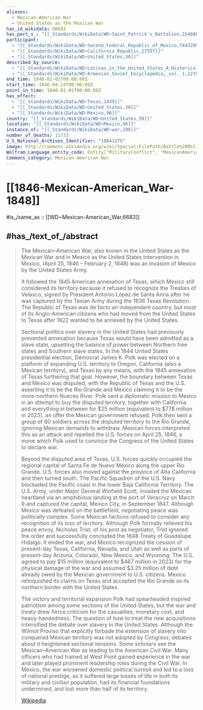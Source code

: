 ```yaml
---
aliases:
  - Mexican–American War
  - United States as the Mexican War
has_id_wikidata: Q6683
has_part_s_: "[[_Standards/WikiData/WD~Saint_Patrick's_Battalion,1546864]]"
participant:
  - "[[_Standards/WikiData/WD~Second_Federal_Republic_of_Mexico,7443295]]"
  - "[[_Standards/WikiData/WD~California_Republic,17557]]"
  - "[[_Standards/WikiData/WD~United_States,30]]"
described_by_source:
  - "[[_Standards/WikiData/WD~Latinas_in_the_United_States_A_Historical_Encyclopedia,99982378]]"
  - "[[_Standards/WikiData/WD~Armenian_Soviet_Encyclopedia,_vol._1,123560817]]"
end_time: 1848-02-02T00:00:00Z
start_time: 1846-04-24T00:00:00Z
point_in_time: 1840-01-01T00:00:00Z
has_effect:
  - "[[_Standards/WikiData/WD~Texas,1439]]"
  - "[[_Standards/WikiData/WD~United_States,30]]"
  - "[[_Standards/WikiData/WD~Mexico,96]]"
country: "[[_Standards/WikiData/WD~United_States,30]]"
location: "[[_Standards/WikiData/WD~Mexico,96]]"
instance_of: "[[_Standards/WikiData/WD~war,198]]"
number_of_deaths: 11733
U_S_National_Archives_Identifier: "10641175"
image: http://commons.wikimedia.org/wiki/Special:FilePath/Battle%20Molino%20del%20Rey.jpg
Wolfram_Language_entity_code: Entity["MilitaryConflict", "MexicanAmericanWar"]
Commons_category: Mexican-American War
---
```


# [[1846-Mexican-American_War-1848]] 

#is_/same_as :: [[WD~Mexican-American_War,6683]] 

## #has_/text_of_/abstract 

> The Mexican–American War, also known in the United States as the Mexican War 
> and in Mexico as the United States intervention in Mexico, (April 25, 1846 – February 2, 1848) 
> was an invasion of Mexico by the United States Army. 
> 
> It followed the 1845 American annexation of Texas, 
> which Mexico still considered its territory 
> because it refused to recognize the Treaties of Velasco, 
> signed by President Antonio López de Santa Anna 
> after he was captured by the Texian Army during the 1836 Texas Revolution. 
> The Republic of Texas was de facto an independent country, 
> but most of its Anglo-American citizens 
> who had moved from the United States to Texas after 1822 
> wanted to be annexed by the United States.
>
> Sectional politics over slavery in the United States had previously prevented annexation because Texas would have been admitted as a slave state, upsetting the balance of power between Northern free states and Southern slave states. In the 1844 United States presidential election, Democrat James K. Polk was elected on a platform of expanding U.S. territory to Oregon, California (also a Mexican territory), and Texas by any means, with the 1845 annexation of Texas furthering that goal. However, the boundary between Texas and Mexico was disputed, with the Republic of Texas and the U.S. asserting it to be the Rio Grande and Mexico claiming it to be the more-northern Nueces River. Polk sent a diplomatic mission to Mexico in an attempt to buy the disputed territory, together with California and everything in between for $25 million (equivalent to $778 million in 2023), an offer the Mexican government refused. Polk then sent a group of 80 soldiers across the disputed territory to the Rio Grande, ignoring Mexican demands to withdraw. Mexican forces interpreted this as an attack and repelled the U.S. forces on April 25, 1846, a move which Polk used to convince the Congress of the United States to declare war.
>
> Beyond the disputed area of Texas, U.S. forces quickly occupied the regional capital of Santa Fe de Nuevo México along the upper Rio Grande. U.S. forces also moved against the province of Alta California and then turned south. The Pacific Squadron of the U.S. Navy blockaded the Pacific coast in the lower Baja California Territory. The U.S. Army, under Major General Winfield Scott, invaded the Mexican heartland via an amphibious landing at the port of Veracruz on March 9 and captured the capital, Mexico City, in September 1847. Although Mexico was defeated on the battlefield, negotiating peace was politically complex. Some Mexican factions refused to consider any recognition of its loss of territory. Although Polk formally relieved his peace envoy, Nicholas Trist, of his post as negotiator, Trist ignored the order and successfully concluded the 1848 Treaty of Guadalupe Hidalgo. It ended the war, and Mexico recognized the cession of present-day Texas, California, Nevada, and Utah as well as parts of present-day Arizona, Colorado, New Mexico, and Wyoming. The U.S. agreed to pay $15 million (equivalent to $467 million in 2023) for the physical damage of the war and assumed $3.25 million of debt already owed by the Mexican government to U.S. citizens. Mexico relinquished its claims on Texas and accepted the Rio Grande as its northern border with the United States.
>
> The victory and territorial expansion Polk had spearheaded inspired patriotism among some sections of the United States, but the war and treaty drew fierce criticism for the casualties, monetary cost, and heavy-handedness. The question of how to treat the new acquisitions intensified the debate over slavery in the United States. Although the Wilmot Proviso that explicitly forbade the extension of slavery into conquered Mexican territory was not adopted by Congress, debates about it heightened sectional tensions. Some scholars see the Mexican–American War as leading to the American Civil War. Many officers who had trained at West Point gained experience in the war and later played prominent leadership roles during the Civil War. In Mexico, the war worsened domestic political turmoil and led to a loss of national prestige, as it suffered large losses of life in both its military and civilian population, had its financial foundations undermined, and lost more than half of its territory.
>
> [Wikipedia](https://en.wikipedia.org/wiki/Mexican%E2%80%93American%20War) 


